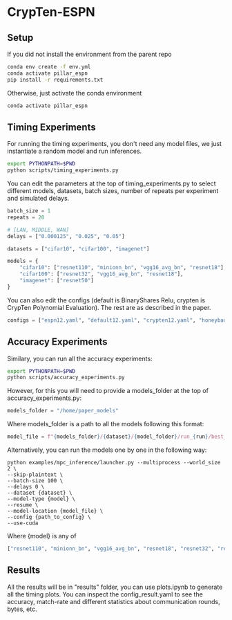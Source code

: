 # CrypTen-ESPN

## Setup
If you did not install the environment from the parent repo
```bash
conda env create -f env.yml
conda activate pillar_espn
pip install -r requirements.txt
```

Otherwise, just activate the conda environment
```bash
conda activate pillar_espn
```
## Timing Experiments
For running the timing experiments, you don't need any model files, we just instantiate a random model and run inferences.
```bash
export PYTHONPATH=$PWD
python scripts/timing_experiments.py
```
You can edit the parameters at the top of timing_experiments.py to select different models, datasets, batch sizes, number of repeats per experiment and simulated delays.
```python
batch_size = 1
repeats = 20

# [LAN, MIDDLE, WAN]
delays = ["0.000125", "0.025", "0.05"]

datasets = ["cifar10", "cifar100", "imagenet"]

models = {
    "cifar10": ["resnet110", "minionn_bn", "vgg16_avg_bn", "resnet18"],
    "cifar100": ["resnet32", "vgg16_avg_bn", "resnet18"],
    "imagenet": ["resnet50"]
}

```
You can also edit the configs (default is BinaryShares Relu, crypten is CrypTen Polynomial Evaluation). The rest are as described in the paper.
```python
configs = ["espn12.yaml", "default12.yaml", "crypten12.yaml", "honeybadger12.yaml"]
```
## Accuracy Experiments
Similary, you can run all the accuracy experiments:
```bash
export PYTHONPATH=$PWD
python scripts/accuracy_experiments.py
```
However, for this you will need to provide a models_folder at the top of accuracy_experiments.py:
```python
models_folder = "/home/paper_models"
```
Where models_folder is a path to all the models following this format:
```python
model_file = f"{models_folder}/{dataset}/{model_folder}/run_{run}/best_model.pth"
```

Alternatively, you can run the models one by one in the following way:
```shell
python examples/mpc_inference/launcher.py --multiprocess --world_size 2 \
--skip-plaintext \
--batch-size 100 \
--delays 0 \
--dataset {dataset} \
--model-type {model} \
--resume \
--model-location {model_file} \
--config {path_to_config} \
--use-cuda
```
Where {model} is any of
```python
["resnet110", "minionn_bn", "vgg16_avg_bn", "resnet18", "resnet32", "resnet50"]
```
## Results
All the results will be in "results" folder, you can use plots.ipynb to generate all the timing plots. You can inspect the config_result.yaml to see the accuracy, match-rate and different statistics about communication rounds, bytes, etc.